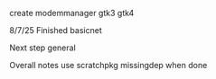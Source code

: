 create 
modemmanager
gtk3 
gtk4


8/7/25
Finished basicnet

Next step general

Overall notes
use scratchpkg missingdep when done 
